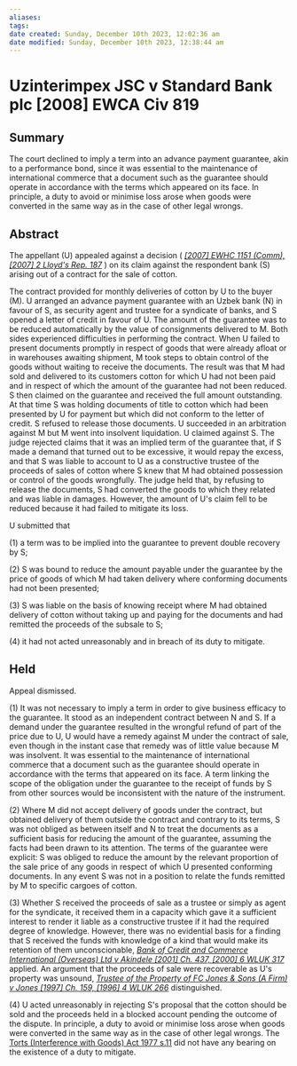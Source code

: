 ```yaml
---
aliases: 
tags: 
date created: Sunday, December 10th 2023, 12:02:36 am
date modified: Sunday, December 10th 2023, 12:38:44 am
---
```


# Uzinterimpex JSC v Standard Bank plc [2008] EWCA Civ 819

## Summary

The court declined to imply a term into an advance payment guarantee, akin to a performance bond, since it was essential to the maintenance of international commerce that a document such as the guarantee should operate in accordance with the terms which appeared on its face. In principle, a duty to avoid or minimise loss arose when goods were converted in the same way as in the case of other legal wrongs.

## Abstract

The appellant (U) appealed against a decision ( _[[2007] EWHC 1151 (Comm), [2007] 2 Lloyd's Rep. 187](https://uk.westlaw.com/Document/I423BEB90035C11DCBFFFC23AB45AE726/View/FullText.html?originationContext=document&transitionType=DocumentItem&ppcid=6a6dee5359e24c498633c38dd2c3a87d&contextData=(sc.Default))_ ) on its claim against the respondent bank (S) arising out of a contract for the sale of cotton.

The contract provided for monthly deliveries of cotton by U to the buyer (M). U arranged an advance payment guarantee with an Uzbek bank (N) in favour of S, as security agent and trustee for a syndicate of banks, and S opened a letter of credit in favour of U. The amount of the guarantee was to be reduced automatically by the value of consignments delivered to M. Both sides experienced difficulties in performing the contract. When U failed to present documents promptly in respect of goods that were already afloat or in warehouses awaiting shipment, M took steps to obtain control of the goods without waiting to receive the documents. The result was that M had sold and delivered to its customers cotton for which U had not been paid and in respect of which the amount of the guarantee had not been reduced. S then claimed on the guarantee and received the full amount outstanding. At that time S was holding documents of title to cotton which had been presented by U for payment but which did not conform to the letter of credit. S refused to release those documents. U succeeded in an arbitration against M but M went into insolvent liquidation. U claimed against S. The judge rejected claims that it was an implied term of the guarantee that, if S made a demand that turned out to be excessive, it would repay the excess, and that S was liable to account to U as a constructive trustee of the proceeds of sales of cotton where S knew that M had obtained possession or control of the goods wrongfully. The judge held that, by refusing to release the documents, S had converted the goods to which they related and was liable in damages. However, the amount of U's claim fell to be reduced because it had failed to mitigate its loss.

U submitted that

(1) a term was to be implied into the guarantee to prevent double recovery by S;

(2) S was bound to reduce the amount payable under the guarantee by the price of goods of which M had taken delivery where conforming documents had not been presented;

(3) S was liable on the basis of knowing receipt where M had obtained delivery of cotton without taking up and paying for the documents and had remitted the proceeds of the subsale to S;

(4) it had not acted unreasonably and in breach of its duty to mitigate.

## Held

Appeal dismissed.

(1) It was not necessary to imply a term in order to give business efficacy to the guarantee. It stood as an independent contract between N and S. If a demand under the guarantee resulted in the wrongful refund of part of the price due to U, U would have a remedy against M under the contract of sale, even though in the instant case that remedy was of little value because M was insolvent. It was essential to the maintenance of international commerce that a document such as the guarantee should operate in accordance with the terms that appeared on its face. A term linking the scope of the obligation under the guarantee to the receipt of funds by S from other sources would be inconsistent with the nature of the instrument.

(2) Where M did not accept delivery of goods under the contract, but obtained delivery of them outside the contract and contrary to its terms, S was not obliged as between itself and N to treat the documents as a sufficient basis for reducing the amount of the guarantee, assuming the facts had been drawn to its attention. The terms of the guarantee were explicit: S was obliged to reduce the amount by the relevant proportion of the sale price of any goods in respect of which U presented conforming documents. In any event S was not in a position to relate the funds remitted by M to specific cargoes of cotton.

(3) Whether S received the proceeds of sale as a trustee or simply as agent for the syndicate, it received them in a capacity which gave it a sufficient interest to render it liable as a constructive trustee if it had the required degree of knowledge. However, there was no evidential basis for a finding that S received the funds with knowledge of a kind that would make its retention of them unconscionable, _[Bank of Credit and Commerce International (Overseas) Ltd v Akindele [2001] Ch. 437, [2000] 6 WLUK 317](https://uk.westlaw.com/Document/I6EBA46D0E42711DA8FC2A0F0355337E9/View/FullText.html?originationContext=document&transitionType=DocumentItem&ppcid=6a6dee5359e24c498633c38dd2c3a87d&contextData=(sc.Default))_ applied. An argument that the proceeds of sale were recoverable as U's property was unsound, _[Trustee of the Property of FC Jones & Sons (A Firm) v Jones [1997] Ch. 159, [1996] 4 WLUK 266](https://uk.westlaw.com/Document/IDE8B3220E42811DA8FC2A0F0355337E9/View/FullText.html?originationContext=document&transitionType=DocumentItem&ppcid=6a6dee5359e24c498633c38dd2c3a87d&contextData=(sc.Default))_ distinguished.

(4) U acted unreasonably in rejecting S's proposal that the cotton should be sold and the proceeds held in a blocked account pending the outcome of the dispute. In principle, a duty to avoid or minimise loss arose when goods were converted in the same way as in the case of other legal wrongs. The [Torts (Interference with Goods) Act 1977 s.11](https://uk.westlaw.com/Document/I9799B731E44911DA8D70A0E70A78ED65/View/FullText.html?originationContext=document&transitionType=DocumentItem&ppcid=6a6dee5359e24c498633c38dd2c3a87d&contextData=(sc.Default)) did not have any bearing on the existence of a duty to mitigate.
